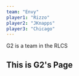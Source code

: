 ```yaml
---
team: "Envy"
player1: "Rizzo"
player2: "JKnapps"
player3: "Chicago"
---
```


G2 is a team in the RLCS

## This is G2's Page

